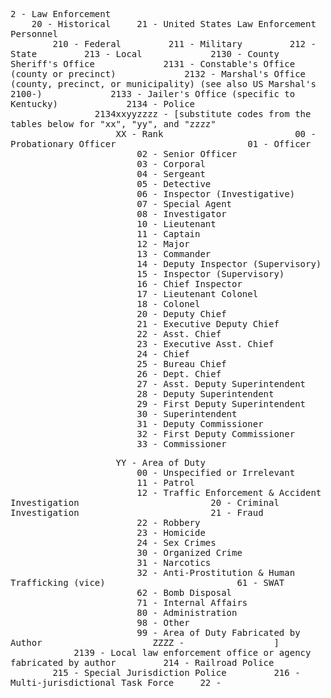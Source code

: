 <tt>2 - Law Enforcement  
    20 - Historical
    21 - United States Law Enforcement Personnel  
        210 - Federal
        211 - Military
        212 - State
        213 - Local
            2130 - County Sheriff's Office
            2131 - Constable's Office (county or precinct)
            2132 - Marshal's Office (county, precinct, or municipality) (see also US Marshal's 2100-)
            2133 - Jailer's Office (specific to Kentucky)
            2134 - Police
                2134xxyyzzzz - [substitute codes from the tables below for "xx", "yy", and "zzzz"
                    XX - Rank
                        00 - Probationary Officer
                        01 - Officer
                        02 - Senior Officer
                        03 - Corporal
                        04 - Sergeant
                        05 - Detective
                        06 - Inspector (Investigative)
                        07 - Special Agent
                        08 - Investigator
                        10 - Lieutenant
                        11 - Captain
                        12 - Major
                        13 - Commander
                        14 - Deputy Inspector (Supervisory)
                        15 - Inspector (Supervisory)
                        16 - Chief Inspector
                        17 - Lieutenant Colonel
                        18 - Colonel
                        20 - Deputy Chief
                        21 - Executive Deputy Chief
                        22 - Asst. Chief
                        23 - Executive Asst. Chief
                        24 - Chief
                        25 - Bureau Chief
                        26 - Dept. Chief
                        27 - Asst. Deputy Superintendent
                        28 - Deputy Superintendent
                        29 - First Deputy Superintendent
                        30 - Superintendent
                        31 - Deputy Commissioner
                        32 - First Deputy Commissioner
                        33 - Commissioner
                        
                    YY - Area of Duty
                        00 - Unspecified or Irrelevant
                        11 - Patrol
                        12 - Traffic Enforcement & Accident Investigation
                        20 - Criminal Investigation
                        21 - Fraud
                        22 - Robbery
                        23 - Homicide
                        24 - Sex Crimes
                        30 - Organized Crime
                        31 - Narcotics
                        32 - Anti-Prostitution & Human Trafficking (vice)
                        61 - SWAT
                        62 - Bomb Disposal
                        71 - Internal Affairs
                        80 - Administration
                        98 - Other
                        99 - Area of Duty Fabricated by Author
                    ZZZZ - 
                ]
            2139 - Local law enforcement office or agency fabricated by author
        214 - Railroad Police
        215 - Special Jurisdiction Police
        216 - Multi-jurisdictional Task Force
    22 - 
</tt>
  
